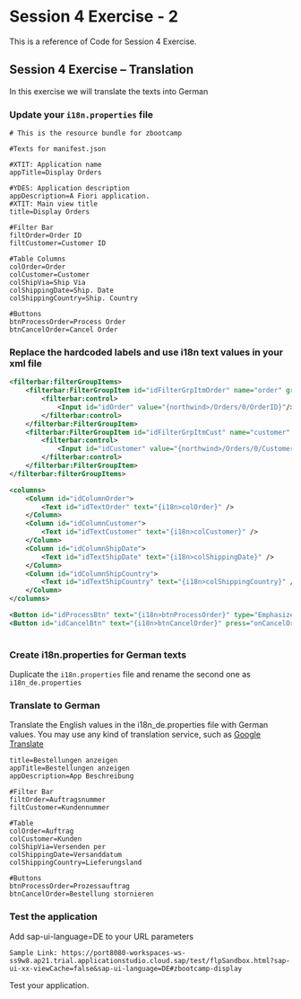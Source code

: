 # Session 4 Exercise - 2
This is a reference of Code for Session 4 Exercise.

## Session 4 Exercise – Translation
In this exercise we will translate the texts into German

### Update your ``i18n.properties`` file 

```csv
# This is the resource bundle for zbootcamp

#Texts for manifest.json

#XTIT: Application name
appTitle=Display Orders

#YDES: Application description
appDescription=A Fiori application.
#XTIT: Main view title
title=Display Orders

#Filter Bar
filtOrder=Order ID
filtCustomer=Customer ID

#Table Columns
colOrder=Order 
colCustomer=Customer
colShipVia=Ship Via
colShippingDate=Ship. Date
colShippingCountry=Ship. Country

#Buttons
btnProcessOrder=Process Order
btnCancelOrder=Cancel Order

```

### Replace the hardcoded labels and use i18n text values in your xml file

```xml
<filterbar:filterGroupItems>
    <filterbar:FilterGroupItem id="idFilterGrpItmOrder" name="order" groupName="a" visibleInFilterBar="true" label="{i18n>filtOrder}">
        <filterbar:control>
            <Input id="idOrder" value="{northwind>/Orders/0/OrderID}"/>
        </filterbar:control>
    </filterbar:FilterGroupItem>
    <filterbar:FilterGroupItem id="idFilterGrpItmCust" name="customer" groupName="a" visibleInFilterBar="true" label="{i18n>filtCustomer}">
        <filterbar:control>
            <Input id="idCustomer" value="{northwind>/Orders/0/CustomerID}"/>
        </filterbar:control>
    </filterbar:FilterGroupItem>
</filterbar:filterGroupItems>        
```
```xml
<columns>
    <Column id="idColumnOrder">
        <Text id="idTextOrder" text="{i18n>colOrder}" />
    </Column>
    <Column id="idColumnCustomer">
        <Text id="idTextCustomer" text="{i18n>colCustomer}" />
    </Column>
    <Column id="idColumnShipDate">
        <Text id="idTextShipDate" text="{i18n>colShippingDate}" />
    </Column>
    <Column id="idColumnShipCountry">
        <Text id="idTextShipCountry" text="{i18n>colShippingCountry}" />
    </Column>
</columns>

```
```xml
<Button id="idProcessBtn" text="{i18n>btnProcessOrder}" type="Emphasized" press="onProcessOrder"/>
<Button id="idCancelBtn" text="{i18n>btnCancelOrder}" press="onCancelOrder"/>
                
```

### Create i18n.properties for German texts
Duplicate the ``i18n.properties`` file and rename the second one as ``i18n_de.properties``

### Translate to German
Translate the English values in the i18n_de.properties file with German values. You may use any kind of translation service, such as [Google Translate](https://translate.google.com/)

```csv
title=Bestellungen anzeigen
appTitle=Bestellungen anzeigen
appDescription=App Beschreibung

#Filter Bar
filtOrder=Auftragsnummer
filtCustomer=Kundennummer

#Table
colOrder=Auftrag 
colCustomer=Kunden
colShipVia=Versenden per
colShippingDate=Versanddatum
colShippingCountry=Lieferungsland

#Buttons
btnProcessOrder=Prozessauftrag
btnCancelOrder=Bestellung stornieren
```

### Test the application
Add sap-ui-language=DE to your URL parameters
```csv
Sample Link: https://port8080-workspaces-ws-ss9w8.ap21.trial.applicationstudio.cloud.sap/test/flpSandbox.html?sap-ui-xx-viewCache=false&sap-ui-language=DE#zbootcamp-display
```
Test your application. 
